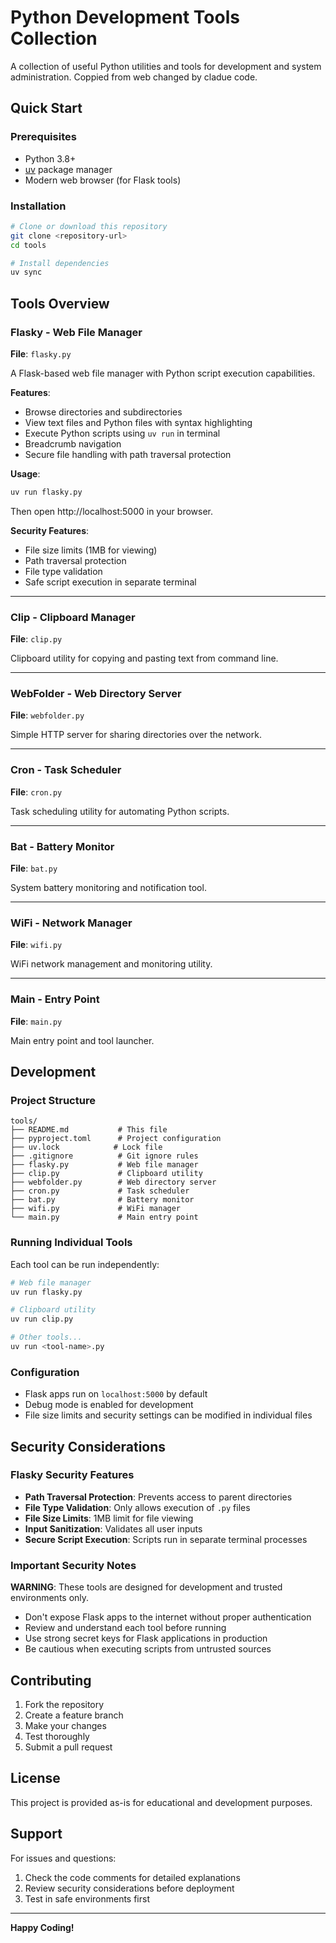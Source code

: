 # Python Development Tools Collection

A collection of useful Python utilities and tools for development and system administration.
Coppied from web changed by cladue code.

## Quick Start

### Prerequisites
- Python 3.8+
- [uv](https://docs.astral.sh/uv/) package manager
- Modern web browser (for Flask tools)

### Installation
```bash
# Clone or download this repository
git clone <repository-url>
cd tools

# Install dependencies
uv sync
```

## Tools Overview

### Flasky - Web File Manager
**File**: `flasky.py`

A Flask-based web file manager with Python script execution capabilities.

**Features**:
- Browse directories and subdirectories
- View text files and Python files with syntax highlighting
- Execute Python scripts using `uv run` in terminal
- Breadcrumb navigation
- Secure file handling with path traversal protection

**Usage**:
```bash
uv run flasky.py
```
Then open http://localhost:5000 in your browser.

**Security Features**:
- File size limits (1MB for viewing)
- Path traversal protection
- File type validation
- Safe script execution in separate terminal

---

### Clip - Clipboard Manager
**File**: `clip.py`

Clipboard utility for copying and pasting text from command line.

---

### WebFolder - Web Directory Server
**File**: `webfolder.py`

Simple HTTP server for sharing directories over the network.

---

### Cron - Task Scheduler
**File**: `cron.py`

Task scheduling utility for automating Python scripts.

---

### Bat - Battery Monitor
**File**: `bat.py`

System battery monitoring and notification tool.

---

### WiFi - Network Manager
**File**: `wifi.py`

WiFi network management and monitoring utility.

---

### Main - Entry Point
**File**: `main.py`

Main entry point and tool launcher.

## Development

### Project Structure
```
tools/
├── README.md           # This file
├── pyproject.toml      # Project configuration
├── uv.lock            # Lock file
├── .gitignore          # Git ignore rules
├── flasky.py           # Web file manager
├── clip.py             # Clipboard utility
├── webfolder.py        # Web directory server
├── cron.py             # Task scheduler
├── bat.py              # Battery monitor
├── wifi.py             # WiFi manager
└── main.py             # Main entry point
```

### Running Individual Tools
Each tool can be run independently:
```bash
# Web file manager
uv run flasky.py

# Clipboard utility
uv run clip.py

# Other tools...
uv run <tool-name>.py
```

### Configuration
- Flask apps run on `localhost:5000` by default
- Debug mode is enabled for development
- File size limits and security settings can be modified in individual files

## Security Considerations

### Flasky Security Features
- **Path Traversal Protection**: Prevents access to parent directories
- **File Type Validation**: Only allows execution of `.py` files
- **File Size Limits**: 1MB limit for file viewing
- **Input Sanitization**: Validates all user inputs
- **Secure Script Execution**: Scripts run in separate terminal processes

### Important Security Notes
**WARNING**: These tools are designed for development and trusted environments only.

- Don't expose Flask apps to the internet without proper authentication
- Review and understand each tool before running
- Use strong secret keys for Flask applications in production
- Be cautious when executing scripts from untrusted sources

## Contributing

1. Fork the repository
2. Create a feature branch
3. Make your changes
4. Test thoroughly
5. Submit a pull request

## License

This project is provided as-is for educational and development purposes.

## Support

For issues and questions:
1. Check the code comments for detailed explanations
2. Review security considerations before deployment
3. Test in safe environments first

---

**Happy Coding!**